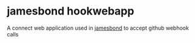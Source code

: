 # jamesbond hookwebapp

A connect web application used in [jamesbond](https://github.com/kessler/node-jamesbond) to accept github webhook calls